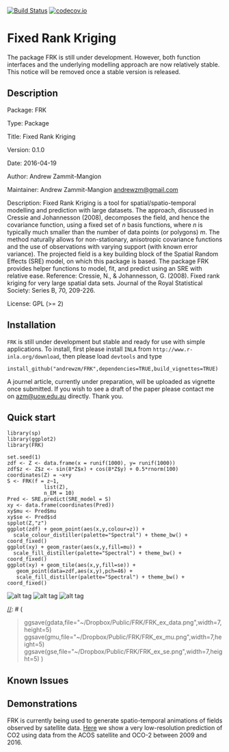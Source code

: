 [![Build Status](https://travis-ci.org/andrewzm/FRK.svg)](https://travis-ci.org/andrewzm/FRK)
[![codecov.io](http://codecov.io/github/andrewzm/FRK/coverage.svg?branch=master)](http://codecov.io/github/andrewzm/FRK?branch=master)


Fixed Rank Kriging
================

The package FRK is still under development. However, both function interfaces and the underlying modelling approach are now relatively stable. This notice will be removed once a stable version is released.

Description
------------

Package: FRK

Type: Package

Title: Fixed Rank Kriging

Version: 0.1.0

Date: 2016-04-19

Author: Andrew Zammit-Mangion

Maintainer: Andrew Zammit-Mangion <andrewzm@gmail.com>

Description: Fixed Rank Kriging is a tool for spatial/spatio-temporal modelling and prediction with large datasets. The approach, discussed in Cressie and Johannesson (2008), decomposes the field, and hence the covariance function, using a fixed set of *n* basis functions, where *n* is typically much smaller than the number of data points (or polygons) *m*. The method naturally allows for non-stationary, anisotropic covariance functions and the use of observations with varying support (with known error variance). The projected field is a
    key building block of the Spatial Random Effects (SRE) model, on which this package is based. The package FRK provides helper functions to model, fit, and predict using an SRE with relative ease. Reference: Cressie, N., & Johannesson, G. (2008). Fixed rank kriging for very large spatial data sets. Journal of the Royal Statistical Society: Series B, 70, 209-226.

License: GPL (>= 2)

Installation 
------------

`FRK` is still under development but stable and ready for use with simple applications. To install, first please install `INLA` from `http://www.r-inla.org/download`, then please load `devtools` and type

    install_github("andrewzm/FRK",dependencies=TRUE,build_vignettes=TRUE)

A journel article, currently under preparation, will be uploaded as vignette once submitted. If you wish to see a draft of the paper please contact me on azm@uow.edu.au directly. Thank you.

Quick start
------------

    library(sp)
    library(ggplot2)
    library(FRK)
    
    set.seed(1)
    zdf <- Z <- data.frame(x = runif(1000), y= runif(1000))
    zdf$z <- Z$z <- sin(8*Z$x) + cos(8*Z$y) + 0.5*rnorm(100)
    coordinates(Z) = ~x+y
    S <- FRK(f = z~1,
                list(Z),
                n_EM = 10)
    Pred <- SRE.predict(SRE_model = S)              
    xy <- data.frame(coordinates(Pred))
    xy$mu <- Pred$mu
    xy$se <- Pred$sd
    spplot(Z,"z")
    ggplot(zdf) + geom_point(aes(x,y,colour=z)) + 
      scale_colour_distiller(palette="Spectral") + theme_bw() + coord_fixed()
    ggplot(xy) + geom_raster(aes(x,y,fill=mu)) + 
      scale_fill_distiller(palette="Spectral") + theme_bw() + coord_fixed()
    ggplot(xy) + geom_tile(aes(x,y,fill=se)) + 
       geom_point(data=zdf,aes(x,y),pch=46) +
       scale_fill_distiller(palette="Spectral") + theme_bw() + coord_fixed()
    
![alt tag](https://dl.dropboxusercontent.com/u/3028804/ckan/FRK_ex_data.jpg)
![alt tag](https://dl.dropboxusercontent.com/u/3028804/ckan/FRK_ex_mu.jpg)
![alt tag](https://dl.dropboxusercontent.com/u/3028804/ckan/FRK_ex_se.jpg)

[//]: # (
> ggsave(gdata,file="~/Dropbox/Public/FRK/FRK_ex_data.png",width=7,height=5)
> ggsave(gmu,file="~/Dropbox/Public/FRK/FRK_ex_mu.png",width=7,height=5)
> ggsave(gse,file="~/Dropbox/Public/FRK/FRK_ex_se.png",width=7,height=5)
)

Known Issues
------------

[//]: # (Currently `FRK` is not installing on OSX with `build_vignettes=TRUE` as it fails to find `texi2dvi`. Set `build_vignettes=FALSE` to ensure installation. Then download the `.Rnw` file in the `vignettes` folder and compile the pdf file separately in `RStudio` with `knitr`. )


Demonstrations
--------------

FRK is currently being used to generate spatio-temporal animations of fields observed by satellite data. [Here](https://www.youtube.com/watch?v=_kPa8VoeSdM) we show a very low-resolution prediction of CO2 using data from the ACOS satellite and OCO-2 between 2009 and 2016.
